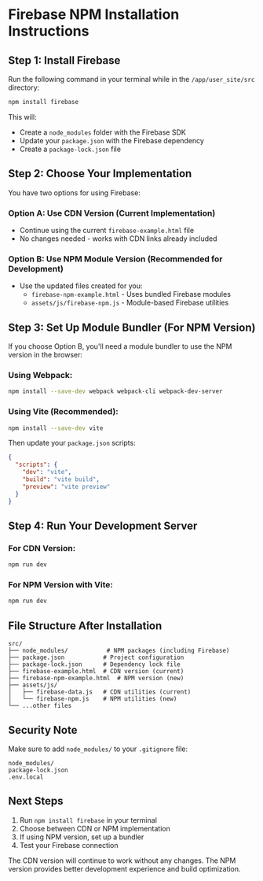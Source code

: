 # Firebase NPM Installation Instructions

## Step 1: Install Firebase

Run the following command in your terminal while in the `/app/user_site/src` directory:

```bash
npm install firebase
```

This will:
- Create a `node_modules` folder with the Firebase SDK
- Update your `package.json` with the Firebase dependency
- Create a `package-lock.json` file

## Step 2: Choose Your Implementation

You have two options for using Firebase:

### Option A: Use CDN Version (Current Implementation)
- Continue using the current `firebase-example.html` file
- No changes needed - works with CDN links already included

### Option B: Use NPM Module Version (Recommended for Development)
- Use the updated files created for you:
  - `firebase-npm-example.html` - Uses bundled Firebase modules
  - `assets/js/firebase-npm.js` - Module-based Firebase utilities

## Step 3: Set Up Module Bundler (For NPM Version)

If you choose Option B, you'll need a module bundler to use the NPM version in the browser:

### Using Webpack:
```bash
npm install --save-dev webpack webpack-cli webpack-dev-server
```

### Using Vite (Recommended):
```bash
npm install --save-dev vite
```

Then update your `package.json` scripts:
```json
{
  "scripts": {
    "dev": "vite",
    "build": "vite build",
    "preview": "vite preview"
  }
}
```

## Step 4: Run Your Development Server

### For CDN Version:
```bash
npm run dev
```

### For NPM Version with Vite:
```bash
npm run dev
```

## File Structure After Installation

```
src/
├── node_modules/           # NPM packages (including Firebase)
├── package.json           # Project configuration
├── package-lock.json      # Dependency lock file
├── firebase-example.html  # CDN version (current)
├── firebase-npm-example.html  # NPM version (new)
├── assets/js/
│   ├── firebase-data.js   # CDN utilities (current)
│   └── firebase-npm.js    # NPM utilities (new)
└── ...other files
```

## Security Note

Make sure to add `node_modules/` to your `.gitignore` file:

```
node_modules/
package-lock.json
.env.local
```

## Next Steps

1. Run `npm install firebase` in your terminal
2. Choose between CDN or NPM implementation
3. If using NPM version, set up a bundler
4. Test your Firebase connection

The CDN version will continue to work without any changes. The NPM version provides better development experience and build optimization.